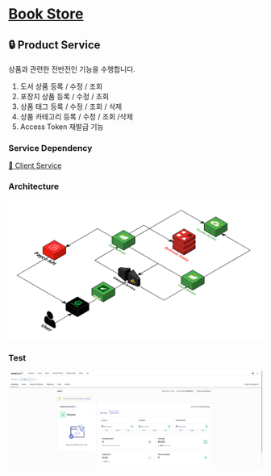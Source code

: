 # [Book Store](https://book-store.shop)

## 🔒 Product Service

 상품과 관련한 전반전인 기능을 수행합니다.  
1. 도서 상품 등록 / 수정 / 조회
2. 포장지 상품 등록 / 수정 / 조회
3. 상품 태그 등록 / 수정 / 조회 / 삭제
4. 상품 카테고리 등록 / 수정 / 조회 /삭제
5. Access Token 재발급 기능

### Service Dependency

[👥 Client Service](https://github.com/nhnacademy-be6-code-quest/service-client)

### Architecture

![Auth Architecture](https://github.com/nhnacademy-be6-code-quest/.github/blob/main/img/auth/AuthArchitecture.png)

### Test

![Auth Test](https://github.com/nhnacademy-be6-code-quest/.github/blob/main/img/auth/AuthTest.png)

